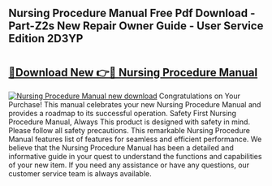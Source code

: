 ## Nursing Procedure Manual Free Pdf Download - Part-Z2s New Repair Owner Guide - User Service Edition 2D3YP

# <h2><a href="http://cf1487.oget.top/?id=Nursing+Procedure+Manual">🔗Download New 👉🔴 Nursing Procedure Manual</a></h2>

[![Nursing Procedure Manual new download](https://i.imgur.com/5g1atiW.png)](http://cf1487.oget.top/?id=Nursing+Procedure+Manual)
Congratulations on Your Purchase! This manual celebrates your new Nursing Procedure Manual and provides a roadmap to its successful operation. Safety First Nursing Procedure Manual, Always This product is designed with safety in mind. Please follow all safety precautions. This remarkable Nursing Procedure Manual features list of features for seamless and efficient performance. We believe that the Nursing Procedure Manual has been a detailed and informative guide in your quest to understand the functions and capabilities of your new item. If you need any assistance or have any questions, our customer service team is always available.
